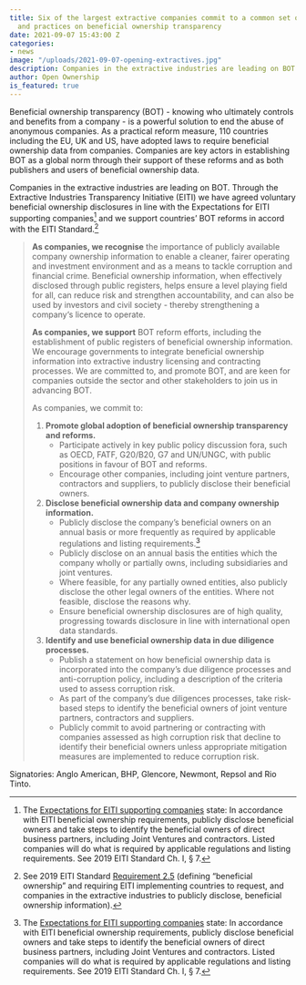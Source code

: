 ```yaml
---
title: Six of the largest extractive companies commit to a common set of policies
  and practices on beneficial ownership transparency
date: 2021-09-07 15:43:00 Z
categories:
- news
image: "/uploads/2021-09-07-opening-extractives.jpg"
description: Companies in the extractive industries are leading on BOT
author: Open Ownership
is_featured: true
---
```


Beneficial ownership transparency (BOT) - knowing who ultimately controls and benefits from a company - is a powerful solution to end the abuse of anonymous companies. As a practical reform measure, 110 countries including the EU, UK and US, have adopted laws to require beneficial ownership data from companies. Companies are key actors in establishing BOT as a global norm through their support of these reforms and as both publishers and users of beneficial ownership data.

Companies in the extractive industries are leading on BOT. Through the Extractive Industries Transparency Initiative (EITI) we have agreed voluntary beneficial ownership disclosures in line with the Expectations for EITI supporting companies[^1] and we support countries’ BOT reforms in accord with the EITI Standard.[^2]

[^1]: The [Expectations for EITI supporting companies](https://eiti.org/document/expectations-for-eiti-supporting-companies) state: In accordance with EITI beneficial ownership requirements, publicly disclose beneficial owners and take steps to identify the beneficial owners of direct business partners, including Joint Ventures and contractors. Listed companies will do what is required by applicable regulations and listing requirements. See 2019 EITI Standard Ch. I, § 7.

[^2]: See 2019 EITI Standard [Requirement 2.5](https://eiti.org/document/eiti-standard-2019#r2-5) (defining “beneficial ownership” and requiring EITI implementing countries to request, and companies in the extractive industries to publicly disclose, beneficial ownership information).

> **As companies, we recognise** the importance of publicly available company ownership information to enable a cleaner, fairer operating and investment environment and as a means to tackle corruption and financial crime. Beneficial ownership information, when effectively disclosed through public registers, helps ensure a level playing field for all, can reduce risk and strengthen accountability, and can also be used by investors and civil society - thereby strengthening a company‘s licence to operate.
> 
> **As companies, we support** BOT reform efforts, including the establishment of public registers of beneficial ownership information. We encourage governments to integrate beneficial ownership information into extractive industry licensing and contracting processes. We are committed to, and promote BOT, and are keen for companies outside the sector and other stakeholders to join us in advancing BOT.
> 
> As companies, we commit to:
> 
> 1. **Promote global adoption of beneficial ownership transparency and reforms.**
>    * Participate actively in key public policy discussion fora, such as OECD, FATF, G20/B20, G7 and UN/UNGC, with public positions in favour of BOT and reforms.
>    * Encourage other companies, including joint venture partners, contractors and suppliers, to publicly disclose their beneficial owners.
> 2. **Disclose beneficial ownership data and company ownership information.**
>    * Publicly disclose the company’s beneficial owners on an annual basis or more frequently as required by applicable regulations and listing requirements.[^1]
>    * Publicly disclose on an annual basis the entities which the company wholly or partially owns, including subsidiaries and joint ventures.
>    * Where feasible, for any partially owned entities, also publicly disclose the other legal owners of the entities. Where not feasible, disclose the reasons why.
>    * Ensure beneficial ownership disclosures are of high quality, progressing towards disclosure in line with international open data standards.
> 3. **Identify and use beneficial ownership data in due diligence processes.**
>    * Publish a statement on how beneficial ownership data is incorporated into the company’s due diligence processes and anti-corruption policy, including a description of the criteria used to assess corruption risk.
>    * As part of the company’s due diligences processes, take risk-based steps to identify the beneficial owners of joint venture partners, contractors and suppliers.
>    * Publicly commit to avoid partnering or contracting with companies assessed as high corruption risk that decline to identify their beneficial owners unless appropriate mitigation measures are implemented to reduce corruption risk.

Signatories: Anglo American, BHP, Glencore, Newmont, Repsol and Rio Tinto.